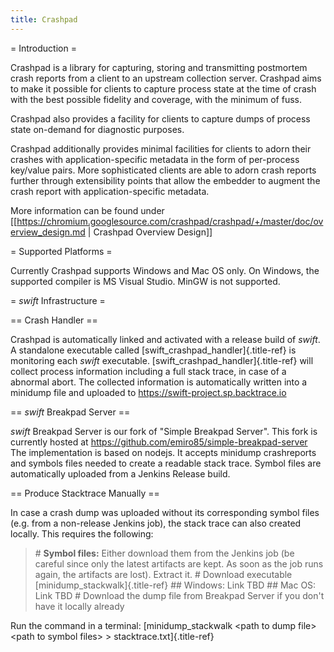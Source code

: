 ```yaml
---
title: Crashpad
---
```


= Introduction =

Crashpad is a library for capturing, storing and transmitting postmortem
crash reports from a client to an upstream collection server. Crashpad
aims to make it possible for clients to capture process state at the
time of crash with the best possible fidelity and coverage, with the
minimum of fuss.

Crashpad also provides a facility for clients to capture dumps of
process state on-demand for diagnostic purposes.

Crashpad additionally provides minimal facilities for clients to adorn
their crashes with application-specific metadata in the form of
per-process key/value pairs. More sophisticated clients are able to
adorn crash reports further through extensibility points that allow the
embedder to augment the crash report with application-specific metadata.

More information can be found under
\[\[<https://chromium.googlesource.com/crashpad/crashpad/+/master/doc/overview_design.md>
\| Crashpad Overview Design\]\]

= Supported Platforms =

Currently Crashpad supports Windows and Mac OS only. On Windows, the
supported compiler is MS Visual Studio. MinGW is not supported.

= *swift* Infrastructure =

== Crash Handler ==

Crashpad is automatically linked and activated with a release build of
*swift*. A standalone executable called
[swift\_crashpad\_handler]{.title-ref} is monitoring each *swift*
executable. [swift\_crashpad\_handler]{.title-ref} will collect process
information including a full stack trace, in case of a abnormal abort.
The collected information is automatically written into a minidump file
and uploaded to <https://swift-project.sp.backtrace.io>

== *swift* Breakpad Server ==

*swift* Breakpad Server is our fork of \"Simple Breakpad Server\". This
fork is currently hosted at
<https://github.com/emiro85/simple-breakpad-server> The implementation
is based on nodejs. It accepts minidump crashreports and symbols files
needed to create a readable stack trace. Symbol files are automatically
uploaded from a Jenkins Release build.

== Produce Stacktrace Manually ==

In case a crash dump was uploaded without its corresponding symbol files
(e.g. from a non-release Jenkins job), the stack trace can also created
locally. This requires the following:

> \# **Symbol files:** Either download them from the Jenkins job (be
> careful since only the latest artifacts are kept. As soon as the job
> runs again, the artifacts are lost). Extract it. \# Download
> executable [minidump\_stackwalk]{.title-ref} \#\# Windows: Link TBD
> \#\# Mac OS: Link TBD \# Download the dump file from Breakpad Server
> if you don\'t have it locally already

Run the command in a terminal: [minidump\_stackwalk \<path to dump
file\> \<path to symbol files\> \> stacktrace.txt]{.title-ref}
